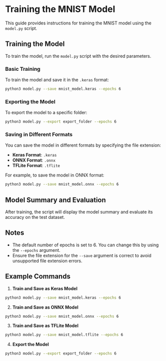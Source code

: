 # Training the MNIST Model

This guide provides instructions for training the MNIST model using the `model.py` script.

## Training the Model

To train the model, run the `model.py` script with the desired parameters.

### Basic Training

To train the model and save it in the `.keras` format:

```sh
python3 model.py --save mnist_model.keras --epochs 6
```

### Exporting the Model

To export the model to a specific folder:

```sh
python3 model.py --export export_folder --epochs 6
```

### Saving in Different Formats

You can save the model in different formats by specifying the file extension:

- **Keras Format**: `.keras`
- **ONNX Format**: `.onnx`
- **TFLite Format**: `.tflite`

For example, to save the model in ONNX format:

```sh
python3 model.py --save mnist_model.onnx --epochs 6
```

## Model Summary and Evaluation

After training, the script will display the model summary and evaluate its accuracy on the test dataset.

## Notes

- The default number of epochs is set to 6. You can change this by using the `--epochs` argument.
- Ensure the file extension for the `--save` argument is correct to avoid unsupported file extension errors.

## Example Commands

1. **Train and Save as Keras Model**

```sh
python3 model.py --save mnist_model.keras --epochs 6
```

2. **Train and Save as ONNX Model**

```sh
python3 model.py --save mnist_model.onnx --epochs 6
```

3. **Train and Save as TFLite Model**

```sh
python3 model.py --save mnist_model.tflite --epochs 6
```

4. **Export the Model**

```sh
python3 model.py --export export_folder --epochs 6
```